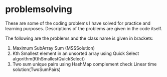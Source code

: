 # problemsolving
These are some of the coding problems I have solved for practice and learning purposes. Descriptions of the problems are given in the code itself. 

The following are the problems and the class name is given in brackets:
1. Maximum SubArray Sum (MSSSolution)
2. Kth Smallest element in an unsorted array using Quick Select algorithm(KthSmallestQuickSelect)
3. Two sum unique pairs using HashMap complement check Linear time solution(TwoSumPairs)
